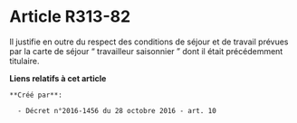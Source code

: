 # Article R313-82

Il justifie en outre du respect des conditions de séjour et de travail prévues par la carte de séjour “ travailleur
saisonnier ” dont il était précédemment titulaire.

**Liens relatifs à cet article**

	**Créé par**:

	  - Décret n°2016-1456 du 28 octobre 2016 - art. 10

